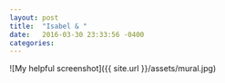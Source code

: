 ```yaml
---
layout: post
title:  "Isabel & "
date:   2016-03-30 23:33:56 -0400
categories: 
---
```



![My helpful screenshot]({{ site.url }}/assets/mural.jpg)